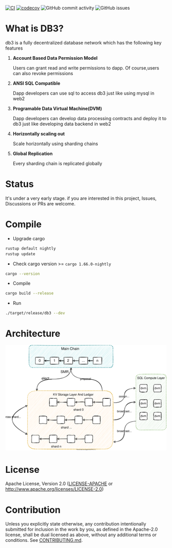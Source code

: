 
[![CI](https://github.com/db3-teams/db3/workflows/CI/badge.svg)](https://github.com/db3-teams/db3/actions)
[![codecov](https://codecov.io/gh/db3-teams/db3/branch/main/graph/badge.svg?token=A2P47OWC5H)](https://codecov.io/gh/db3-teams/db3)
![GitHub commit activity](https://img.shields.io/github/commit-activity/w/db3-teams/db3)
![GitHub issues](https://img.shields.io/github/issues/db3-teams/db3)

# What is DB3?

db3 is a fully decentralized database network which has the following key features

1. **Account Based Data Permission Model**
   
    Users can grant read and write permissions to dapp. Of course,users can also revoke permissions

2. **ANSI SQL Compatible**
   
    Dapp developers can use sql to access db3 just like using mysql in web2
3. **Programable Data Virtual Machine(DVM)**
    
    Dapp developers can develop data processing contracts and deploy it to db3 just like developing data backend in web2
4. **Horizontally scaling out**

   Scale horizontally using sharding chains
5. **Global Replication**

   Every sharding chain is replicated globally

# Status

It's under a very early stage. if you are interested in this project, Issues, Discussions or PRs are welcome.

# Compile

- Upgrade cargo

```bash
rustup default nightly
rustup update 
```

- Check cargo version >= `cargo 1.66.0-nightly` 


```bash
cargo --version
```

- Compile

```bash
cargo build --release
```

- Run

```bash
./target/release/db3 --dev
```

# Architecture

![arch](./docs/arch.svg)

# License
Apache License, Version 2.0
   ([LICENSE-APACHE](LICENSE-APACHE) or http://www.apache.org/licenses/LICENSE-2.0)

# Contribution

Unless you explicitly state otherwise, any contribution intentionally submitted
for inclusion in the work by you, as defined in the Apache-2.0 license, shall be
dual licensed as above, without any additional terms or conditions.
See [CONTRIBUTING.md](CONTRIBUTING.md).
